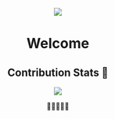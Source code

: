 <p align="center">
  <img src="https://media.giphy.com/media/jj1xut6ZsokKI/giphy.gif" />
</p>
<h1 align="center"> Welcome </h1>



<!---some stuff i wanted to comment--->



<h2 align="center"> Contribution Stats 🤩 </h2>
<p align="center">
  <img src="https://github-readme-streak-stats.herokuapp.com?user=SirKentut&theme=material-palenight&hide_border=true&fire=8800B4&background=000000)](https://git.io/streak-stats" />
</p>
<p align="center">🌴🌴🌴🌴🌴</p>

  


